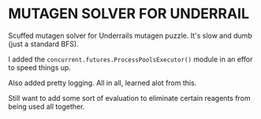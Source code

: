 # MUTAGEN SOLVER FOR UNDERRAIL

Scuffed mutagen solver for Underrails mutagen puzzle. It's slow and dumb (just a standard BFS).

I added the `concurrent.futures.ProcessPoolsExecutor()` module in an effor to speed things up.

Also added pretty logging. All in all, learned alot from this.

Still want to add some sort of evaluation to eliminate certain reagents from being used all together.
